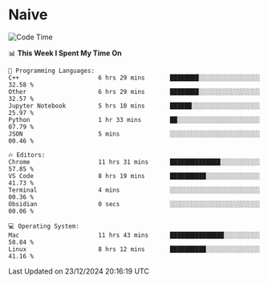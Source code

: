 # Naive
<!-- ## 日拱一卒，功不唐捐 -->
<!-- [![GitHub Streak](https://streak-stats.demolab.com/?user=XiaoXKKK)](https://git.io/streak-stats) -->
<!--START_SECTION:waka-->
![Code Time](http://img.shields.io/badge/Code%20Time-157%20hrs%2044%20mins-blue)

📊 **This Week I Spent My Time On** 

```text
💬 Programming Languages: 
C++                      6 hrs 29 mins       ████████░░░░░░░░░░░░░░░░░   32.58 % 
Other                    6 hrs 29 mins       ████████░░░░░░░░░░░░░░░░░   32.57 % 
Jupyter Notebook         5 hrs 10 mins       ██████░░░░░░░░░░░░░░░░░░░   25.97 % 
Python                   1 hr 33 mins        ██░░░░░░░░░░░░░░░░░░░░░░░   07.79 % 
JSON                     5 mins              ░░░░░░░░░░░░░░░░░░░░░░░░░   00.46 % 

🔥 Editors: 
Chrome                   11 hrs 31 mins      ██████████████░░░░░░░░░░░   57.85 % 
VS Code                  8 hrs 19 mins       ██████████░░░░░░░░░░░░░░░   41.73 % 
Terminal                 4 mins              ░░░░░░░░░░░░░░░░░░░░░░░░░   00.36 % 
Obsidian                 0 secs              ░░░░░░░░░░░░░░░░░░░░░░░░░   00.06 % 

💻 Operating System: 
Mac                      11 hrs 43 mins      ███████████████░░░░░░░░░░   58.84 % 
Linux                    8 hrs 12 mins       ██████████░░░░░░░░░░░░░░░   41.16 % 
```


 Last Updated on 23/12/2024 20:16:19 UTC
<!--END_SECTION:waka-->
